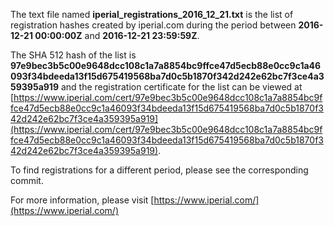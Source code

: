 The text file named **iperial_registrations_2016_12_21.txt** is the list of registration hashes created by iperial.com during the period between **2016-12-21 00:00:00Z** and **2016-12-21 23:59:59Z**.

The SHA 512 hash of the list is **97e9bec3b5c00e9648dcc108c1a7a8854bc9ffce47d5ecb88e0cc9c1a46093f34bdeeda13f15d675419568ba7d0c5b1870f342d242e62bc7f3ce4a359395a919** and the registration certificate for the list can be viewed at [https://www.iperial.com/cert/97e9bec3b5c00e9648dcc108c1a7a8854bc9ffce47d5ecb88e0cc9c1a46093f34bdeeda13f15d675419568ba7d0c5b1870f342d242e62bc7f3ce4a359395a919](https://www.iperial.com/cert/97e9bec3b5c00e9648dcc108c1a7a8854bc9ffce47d5ecb88e0cc9c1a46093f34bdeeda13f15d675419568ba7d0c5b1870f342d242e62bc7f3ce4a359395a919).

To find registrations for a different period, please see the corresponding commit.

For more information, please visit [https://www.iperial.com/](https://www.iperial.com/)
